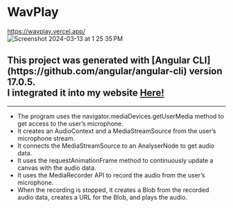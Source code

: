 # WavPlay
https://wavplay.vercel.app/
<br/>
![Screenshot 2024-03-13 at 1 25 35 PM](https://github.com/austinhutchen/wavPlay/assets/93489691/47532616-4cc4-454a-9610-7a3dc2085008)

<h2> This project was generated with [Angular CLI](https://github.com/angular/angular-cli) version 17.0.5. <br/> I integrated it into my website <a href="https://austinhutchen.vercel.app/#/Gallery">Here!</a>
 </h2>
<hr/>
<ul>
  <li>
    The program uses the navigator.mediaDevices.getUserMedia method to get access to the user’s microphone.
  </li>
<li>
It creates an AudioContext and a MediaStreamSource from the user’s microphone stream.  
</li>
<li>
  It connects the MediaStreamSource to an AnalyserNode to get audio data.
</li>
<li>
  It uses the requestAnimationFrame method to continuously update a canvas with the audio data.
</li>
<li>
  It uses the MediaRecorder API to record the audio from the user’s microphone.
</li>
<li>
  When the recording is stopped, it creates a Blob from the recorded audio data, creates a URL for the Blob, and plays the audio.
</li>
</ul>
